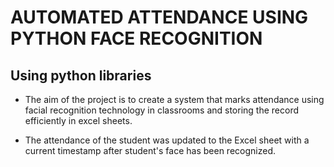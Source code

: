    # AUTOMATED ATTENDANCE USING PYTHON FACE RECOGNITION 
 
 ## Using python libraries
 
* The aim of the project is to create a system that marks attendance using facial recognition technology in classrooms 
and storing the record efficiently in excel sheets. 

* The attendance of the student was updated to the Excel sheet with a current timestamp after student's face has been recognized.


 
    
